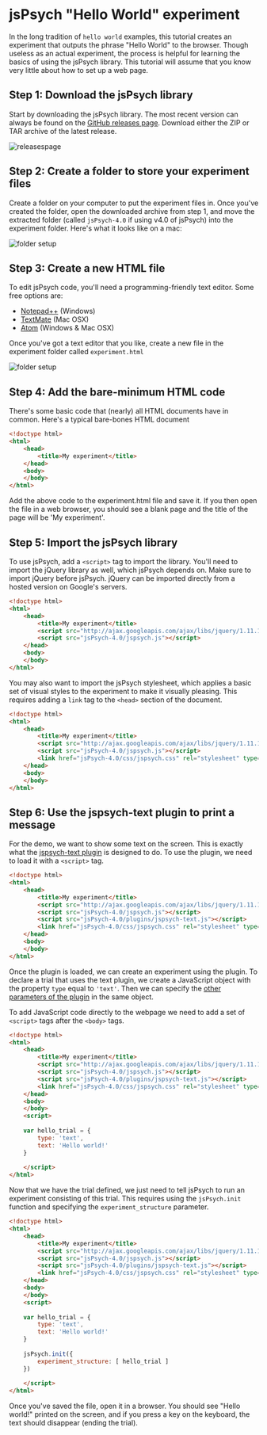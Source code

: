 # jsPsych "Hello World" experiment

In the long tradition of `hello world` examples, this tutorial creates an experiment that outputs the phrase "Hello World" to the browser. Though useless as an actual experiment, the process is helpful for learning the basics of using the jsPsych library. This tutorial will assume that you know very little about how to set up a web page.

## Step 1: Download the jsPsych library

Start by downloading the jsPsych library. The most recent version can always be found on the [GitHub releases page](https://github.com/jodeleeuw/jsPsych/releases). Download either the ZIP or TAR archive of the latest release.

![releasespage](/img/githubreleases.jpg)

## Step 2: Create a folder to store your experiment files

Create a folder on your computer to put the experiment files in. Once you've created the folder, open the downloaded archive from step 1, and move the extracted folder (called `jsPsych-4.0` if using v4.0 of jsPsych) into the experiment folder. Here's what it looks like on a mac:

![folder setup](/img/folder-setup.png) 

## Step 3: Create a new HTML file

To edit jsPsych code, you'll need a programming-friendly text editor. Some free options are:

* [Notepad++](http://notepad-plus-plus.org/) (Windows)
* [TextMate](http://macromates.com/) (Mac OSX)
* [Atom](https://atom.io) (Windows & Mac OSX)

Once you've got a text editor that you like, create a new file in the experiment folder called `experiment.html`

![folder setup](/img/folder-with-html.png)

## Step 4: Add the bare-minimum HTML code

There's some basic code that (nearly) all HTML documents have in common. Here's a typical bare-bones HTML document

```html
<!doctype html>
<html>
	<head>
		<title>My experiment</title>
	</head>
	<body>
	</body>
</html>
```

Add the above code to the experiment.html file and save it. If you then open the file in a web browser, you should see a blank page and the title of the page will be 'My experiment'.

## Step 5: Import the jsPsych library

To use jsPsych, add a `<script>` tag to import the library. You'll need to import the jQuery library as well, which jsPsych depends on. Make sure to import jQuery before jsPsych. jQuery can be imported directly from a hosted version on Google's servers.
	
```html
<!doctype html>
<html>
	<head>
		<title>My experiment</title>
		<script src="http://ajax.googleapis.com/ajax/libs/jquery/1.11.1/jquery.min.js"></script>
		<script src="jsPsych-4.0/jspsych.js"></script>
	</head>
	<body>
	</body>
</html>
```

You may also want to import the jsPsych stylesheet, which applies a basic set of visual styles to the experiment to make it visually pleasing. This requires adding a `link` tag to the `<head>` section of the document.
	
```html
<!doctype html>
<html>
	<head>
		<title>My experiment</title>
		<script src="http://ajax.googleapis.com/ajax/libs/jquery/1.11.1/jquery.min.js"></script>
		<script src="jsPsych-4.0/jspsych.js"></script>
		<link href="jsPsych-4.0/css/jspsych.css" rel="stylesheet" type="text/css"></link>
	</head>
	<body>
	</body>
</html>
```

## Step 6: Use the jspsych-text plugin to print a message

For the demo, we want to show some text on the screen. This is exactly what the [jspsych-text plugin]() is designed to do. To use the plugin, we need to load it with a `<script>` tag.
	
```html
<!doctype html>
<html>
	<head>
		<title>My experiment</title>
		<script src="http://ajax.googleapis.com/ajax/libs/jquery/1.11.1/jquery.min.js"></script>
		<script src="jsPsych-4.0/jspsych.js"></script>
		<script src="jsPsych-4.0/plugins/jspsych-text.js"></script>
		<link href="jsPsych-4.0/css/jspsych.css" rel="stylesheet" type="text/css"></link>
	</head>
	<body>
	</body>
</html>
```	

Once the plugin is loaded, we can create an experiment using the plugin. To declare a trial that uses the text plugin, we create a JavaScript object with the property `type` equal to `'text'`. Then we can specify the [other parameters of the plugin]() in the same object. 

To add JavaScript code directly to the webpage we need to add a set of `<script>` tags after the `<body>` tags.

```html
<!doctype html>
<html>
	<head>
		<title>My experiment</title>
		<script src="http://ajax.googleapis.com/ajax/libs/jquery/1.11.1/jquery.min.js"></script>
		<script src="jsPsych-4.0/jspsych.js"></script>
		<script src="jsPsych-4.0/plugins/jspsych-text.js"></script>
		<link href="jsPsych-4.0/css/jspsych.css" rel="stylesheet" type="text/css"></link>
	</head>
	<body>
	</body>
	<script>
	
	var hello_trial = {
		type: 'text',
		text: 'Hello world!'
	}
	
	</script>
</html>
```	

Now that we have the trial defined, we just need to tell jsPsych to run an experiment consisting of this trial. This requires using the `jsPsych.init` function and specifying the `experiment_structure` parameter.

```html
<!doctype html>
<html>
	<head>
		<title>My experiment</title>
		<script src="http://ajax.googleapis.com/ajax/libs/jquery/1.11.1/jquery.min.js"></script>
		<script src="jsPsych-4.0/jspsych.js"></script>
		<script src="jsPsych-4.0/plugins/jspsych-text.js"></script>
		<link href="jsPsych-4.0/css/jspsych.css" rel="stylesheet" type="text/css"></link>
	</head>
	<body>
	</body>
	<script>
	
	var hello_trial = {
		type: 'text',
		text: 'Hello world!'
	}
	
	jsPsych.init({
		experiment_structure: [ hello_trial ]
	})
	
	</script>
</html>
```	

Once you've saved the file, open it in a browser. You should see "Hello world!" printed on the screen, and if you press a key on the keyboard, the text should disappear (ending the trial).
